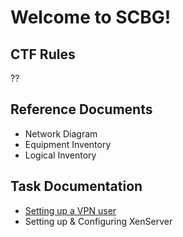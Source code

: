 # Welcome to SCBG!

## CTF Rules
??

## Reference Documents
* Network Diagram
* Equipment Inventory
* Logical Inventory

## Task Documentation
* [Setting up a VPN user](docs/PFSense.md#create-a-vpn-user)
* Setting up & Configuring XenServer

